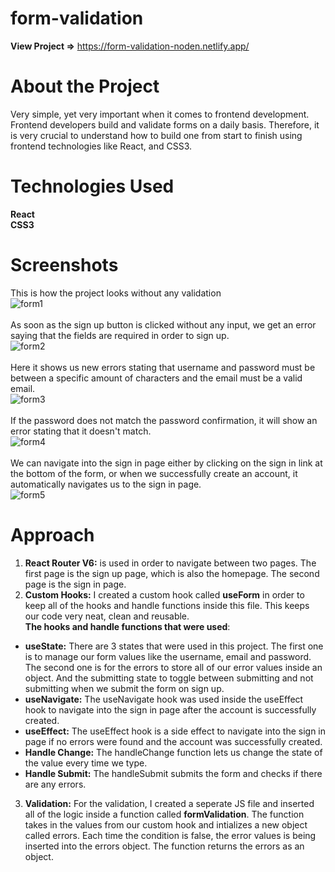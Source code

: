 # form-validation 
**View Project =>** https://form-validation-noden.netlify.app/
# About the Project
Very simple, yet very important when it comes to frontend development.
Frontend developers build and validate forms on a daily basis. 
Therefore, it is very crucial to understand how to build one from start to finish using frontend technologies like React, and CSS3.
# Technologies Used
**React** <br/>
**CSS3**
# Screenshots
This is how the project looks without any validation <br/>
![form1](https://user-images.githubusercontent.com/60958225/154352265-b9e0fdeb-d0a8-4958-9735-7ac1d37fe7a1.PNG)
<br/>
<br/>
As soon as the sign up button is clicked without any input, we get an error saying that the fields are required in order to sign up. <br/>
![form2](https://user-images.githubusercontent.com/60958225/154355907-0684e889-4fbe-4f55-9190-1e9fdb0cc35f.PNG)
<br/>
<br/>
Here it shows us new errors stating that username and password must be between a specific amount of characters and the email must be a valid email. <br/>
![form3](https://user-images.githubusercontent.com/60958225/154355963-8d4c9ccd-62b4-4266-89be-51f2dbad9ed7.PNG)
<br/>
<br/>
If the password does not match the password confirmation, it will show an error stating that it doesn't match. <br/>
![form4](https://user-images.githubusercontent.com/60958225/154355997-2d093529-2650-4683-8bda-9bd4d787e44a.PNG)
<br/>
<br/>
We can navigate into the sign in page either by clicking on the sign in link at the bottom of the form, or when we successfully create an account, it automatically navigates us to the sign in page. <br/>
![form5](https://user-images.githubusercontent.com/60958225/154356763-838708dc-ebc9-4b42-85b0-5ea6f98a2e4a.PNG)
# Approach
1. **React Router V6:** is used in order to navigate between two pages. The first page is the sign up page, which is also the homepage.
The second page is the sign in page.
2. **Custom Hooks:** I created a custom hook called **useForm** in order to keep all of the hooks and handle functions inside this file.
This keeps our code very neat, clean and reusable. <br/>
**The hooks and handle functions that were used**: <br/>
- **useState:**
There are 3 states that were used in this project. The first one is to manage our form values like the username, email and password.
The second one is for the errors to store all of our error values inside an object.
And the submitting state to toggle between submitting and not submitting when we submit the form on sign up.
- **useNavigate:**
The useNavigate hook was used inside the useEffect hook to navigate into the sign in page after the account is successfully created.
- **useEffect:**
The useEffect hook is a side effect to navigate into the sign in page if no errors were found and the account was successfully created.
- **Handle Change:**
The handleChange function lets us change the state of the value every time we type.
- **Handle Submit:**
The handleSubmit submits the form and checks if there are any errors.
3. **Validation:**
For the validation, I created a seperate JS file and inserted all of the logic inside a function called **formValidation**.
The function takes in the values from our custom hook and intializes a new object called errors. Each time the condition is false, the error values is being inserted into the errors object.
The function returns the errors as an object.
